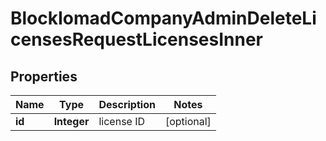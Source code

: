 

# BlockIomadCompanyAdminDeleteLicensesRequestLicensesInner


## Properties

| Name | Type | Description | Notes |
|------------ | ------------- | ------------- | -------------|
|**id** | **Integer** | license ID |  [optional] |



